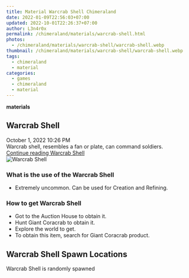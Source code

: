 ```yaml
---
title: Material Warcrab Shell Chimeraland
date: 2022-01-09T22:56:03+07:00
updated: 2022-10-01T22:26:37+07:00
author: L3n4r0x
permalink: /chimeraland/materials/warcrab-shell.html
photos:
  - /chimeraland/materials/warcrab-shell/warcrab-shell.webp
thumbnail: /chimeraland/materials/warcrab-shell/warcrab-shell.webp
tags:
  - chimeraland
  - material
categories:
  - games
  - chimeraland
  - material
---
```


<link
  rel="stylesheet"
  href="https://rawcdn.githack.com/dimaslanjaka/Web-Manajemen/870a349/css/bootstrap-5-3-0-alpha3-wrapper.css"
/>
<section id="bootstrap-wrapper">
  <div data-bs-theme="dark">
    <div
      class="row g-0 border rounded overflow-hidden flex-md-row mb-4 shadow-sm position-relative bg-dark text-light"
    >
      <div class="col p-4 d-flex flex-column position-static">
        <strong class="d-inline-block mb-2 text-success">materials</strong>
        <h2 class="mb-0">Warcrab Shell</h2>
        <div class="mb-1 text-muted">October 1, 2022 10:26 PM</div>
        <div class="mb-2 border p-1">
          Warcrab shell, resembles a fan or plate, can command soldiers.
        </div>
        <a
          href="/chimeraland/materials/warcrab-shell.html"
          class="stretched-link d-none text-primary"
          >Continue reading Warcrab Shell</a
        >
      </div>
      <div class="col-auto d-none d-md-block d-lg-block">
        <img
          src="https://www.webmanajemen.com/chimeraland/materials/warcrab-shell/warcrab-shell.webp"
          alt="Warcrab Shell"
        />
      </div>
    </div>
    <div class="row">
      <div class="col-lg-6 col-12 mb-2">
        <div class="card">
          <div class="card-body">
            <h3 class="card-title">What is the use of the Warcrab Shell</h3>
            <div class="card-text">
              <ul>
                <li>
                  Extremely uncommon. Can be used for Creation and Refining.
                </li>
              </ul>
            </div>
          </div>
        </div>
      </div>
      <div class="col-lg-6 col-12 mb-2">
        <div class="card">
          <div class="card-body">
            <h3 class="card-title">How to get Warcrab Shell</h3>
            <div class="card-text">
              <ul>
                <li>Got to the Auction House to obtain it.</li>
                <li>Hunt Giant Coracrab to obtain it.</li>
                <li>Explore the world to get.</li>
                <li>To obtain this item, search for Giant Coracrab product.</li>
              </ul>
            </div>
          </div>
        </div>
      </div>
      <div class="col-12 mb-2">
        <h2>Warcrab Shell Spawn Locations</h2>
        <p>Warcrab Shell is randomly spawned</p>
      </div>
    </div>
  </div>
</section>